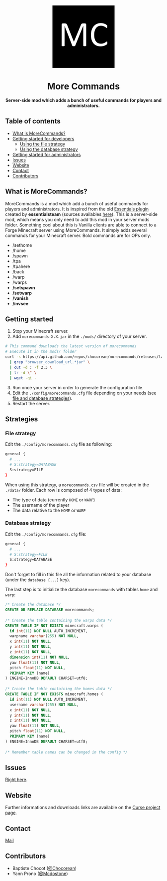 <div align="center">
  <br>
  <img
    alt="MoreCommands logo"
    src="./src/main/resources/assets/morecommands/textures/logo.png"
    width=200px
  />
  <br/>
  <h1>More Commands</h1>
  <strong>Server-side mod which adds a bunch of useful commands for players and administrators.</strong>
</div>

## Table of contents

- [What is MoreCommands?](#what-is-morecommands)
- [Getting started for developers](#getting-started-for-developers)
  - [Using the file strategy](#using-the-file-strategy)
  - [Using the database strategy](#using-the-database-strategy)
- [Getting started for administrators](#getting-started-for-administrators)
- [Issues](#issues)
- [Website](#website)
- [Contact](#contact)
- [Contributors](#contributors)

## What is MoreCommands?
MoreCommands is a mod which add a bunch of useful commands for players and administrators. It is inspired from the old [Essentials plugin](https://dev.bukkit.org/projects/essentials) created by **essentialsteam** (sources availables [here](https://github.com/essentials/Essentials)). This is a server-side mod, which means you only need to add this mod in your server mods folder. Something cool about this is Vanilla clients are able to connect to a Forge Minecraft server using MoreCommands. It simply adds several commands for your Minecraft server. Bold commands are for OPs only.

*  /sethome
*  /home
*  /spawn
*  /tpa
*  /tpahere
*  /back
*  /warp
*  /warps
*  **/setspawn**
*  **/setwarp**
*  **/vanish**
*  **/invsee**

## Getting started

1. Stop your Minecraft server.
2. Add `morecommands-X.X.jar` in the `./mods/` directory of your server.
```bash
# This command downloads the latest version of morecommands
# Execute it in the mods/ folder
curl -s https://api.github.com/repos/chocorean/morecommands/releases/latest \
  | grep "browser_download_url.*jar" \
  | cut -d : -f 2,3 \
  | tr -d \" \
  | wget -qi -
```
3. Run once your server in order to generate the configuration file.
4. Edit the `./config/morecommands.cfg` file depending on your needs (see [file and database strategies](#strategies)).
5. Restart the server.

## Strategies

### File strategy

Edit the `./config/morecommands.cfg` file as following:
```bash
general {
  # ...
  # S:strategy=DATABASE
  S:strategy=FILE
}
```
When using this strategy, a `morecommands.csv` file will be created in the `./data/` folder.
Each row is composed of 4 types of data:
 - The type of data (currently `HOME` or `WARP`)
 - The username of the player
 - The data relative to the `HOME` or `WARP`

### Database strategy

Edit the `./config/morecommands.cfg` file:
```bash
general {
  # ...
  # S:strategy=FILE
  S:strategy=DATABASE
}
```
Don't forget to fill in this file all the information related to your database (under the `database {...}` key).
 
The last step is to initialize the database `morecommands` with tables `home` and `warp`:

```sql
/* Create the database */
CREATE OR REPLACE DATABASE morecommands;

/* Create the table containing the warps data */
CREATE TABLE IF NOT EXISTS minecraft.warps (
  id int(11) NOT NULL AUTO_INCREMENT,
  warpname varchar(255) NOT NULL,
  x int(11) NOT NULL,
  y int(11) NOT NULL,
  z int(11) NOT NULL,
  dimension int(11) NOT NULL,
  yaw float(11) NOT NULL,
  pitch float(11) NOT NULL,
  PRIMARY KEY (name)
) ENGINE=InnoDB DEFAULT CHARSET=utf8;

/* Create the table containing the homes data */
CREATE TABLE IF NOT EXISTS minecraft.homes (
  id int(11) NOT NULL AUTO_INCREMENT,
  username varchar(255) NOT NULL,
  x int(11) NOT NULL,
  y int(11) NOT NULL,
  z int(11) NOT NULL,
  yaw float(11) NOT NULL,
  pitch float(11) NOT NULL,
  PRIMARY KEY (name)
) ENGINE=InnoDB DEFAULT CHARSET=utf8;

/* Remember table names can be changed in the config */
```

## Issues

[Right here](https://github.com/Chocorean/morecommands/issues).

## Website

Further informations and downloads links are available on the [Curse project page](https://minecraft.curseforge.com/projects/more-commands-mod).

## Contact

[Mail](mailto:baptiste.chocot@gmail.com)

## Contributors

- Baptiste Chocot ([@Chocorean](https://www.github.com/Chocorean/))
- Yann Prono ([@Mcdostone](https://www.github.com/Mcdostone/))